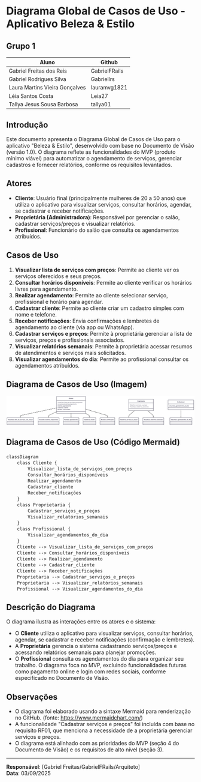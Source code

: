 # Diagrama Global de Casos de Uso - Aplicativo Beleza & Estilo

## Grupo 1
| Aluno | Github |
|-------------|-------------|
|Gabriel Freitas dos Reis | GabrielFRails
|Gabriel Rodrigues Silva | Gabriellrs
|Laura Martins Vieira Gonçalves | lauramvg1821
|Léia Santos Costa | Leia27
|Tallya Jesus Sousa Barbosa | tallya01

## Introdução
Este documento apresenta o Diagrama Global de Casos de Uso para o aplicativo "Beleza & Estilo", desenvolvido com base no Documento de Visão (versão 1.0). O diagrama reflete as funcionalidades do MVP (produto mínimo viável) para automatizar o agendamento de serviços, gerenciar cadastros e fornecer relatórios, conforme os requisitos levantados.

## Atores
- **Cliente**: Usuário final (principalmente mulheres de 20 a 50 anos) que utiliza o aplicativo para visualizar serviços, consultar horários, agendar, se cadastrar e receber notificações.
- **Proprietária (Administradora)**: Responsável por gerenciar o salão, cadastrar serviços/preços e visualizar relatórios.
- **Profissional**: Funcionário do salão que consulta os agendamentos atribuídos.

## Casos de Uso
1. **Visualizar lista de serviços com preços**: Permite ao cliente ver os serviços oferecidos e seus preços.
2. **Consultar horários disponíveis**: Permite ao cliente verificar os horários livres para agendamento.
3. **Realizar agendamento**: Permite ao cliente selecionar serviço, profissional e horário para agendar.
4. **Cadastrar cliente**: Permite ao cliente criar um cadastro simples com nome e telefone.
5. **Receber notificações**: Envia confirmações e lembretes de agendamento ao cliente (via app ou WhatsApp).
6. **Cadastrar serviços e preços**: Permite à proprietária gerenciar a lista de serviços, preços e profissionais associados.
7. **Visualizar relatórios semanais**: Permite à proprietária acessar resumos de atendimentos e serviços mais solicitados.
8. **Visualizar agendamentos do dia**: Permite ao profissional consultar os agendamentos atribuídos.

## Diagrama de Casos de Uso (Imagem)
![Diagrama de Casos de Uso](./casos_de_uso.png)

## Diagrama de Casos de Uso (Código Mermaid)

```mermaid
classDiagram
    class Cliente {
        Visualizar_lista_de_serviços_com_preços
        Consultar_horários_disponíveis
        Realizar_agendamento
        Cadastrar_cliente
        Receber_notificações
    }
    class Proprietaria {
        Cadastrar_serviços_e_preços
        Visualizar_relatórios_semanais
    }
    class Profissional {
        Visualizar_agendamentos_do_dia
    }
    Cliente --> Visualizar_lista_de_serviços_com_preços
    Cliente --> Consultar_horários_disponíveis
    Cliente --> Realizar_agendamento
    Cliente --> Cadastrar_cliente
    Cliente --> Receber_notificações
    Proprietaria --> Cadastrar_serviços_e_preços
    Proprietaria --> Visualizar_relatórios_semanais
    Profissional --> Visualizar_agendamentos_do_dia
```

## Descrição do Diagrama
O diagrama ilustra as interações entre os atores e o sistema:
- O **Cliente** utiliza o aplicativo para visualizar serviços, consultar horários, agendar, se cadastrar e receber notificações (confirmação e lembretes).
- A **Proprietária** gerencia o sistema cadastrando serviços/preços e acessando relatórios semanais para planejar promoções.
- O **Profissional** consulta os agendamentos do dia para organizar seu trabalho.
O diagrama foca no MVP, excluindo funcionalidades futuras como pagamento online e login com redes sociais, conforme especificado no Documento de Visão.

## Observações
- O diagrama foi elaborado usando a sintaxe Mermaid para renderização no GitHub. (fonte: https://www.mermaidchart.com/)
- A funcionalidade "Cadastrar serviços e preços" foi incluída com base no requisito RF01, que menciona a necessidade de a proprietária gerenciar serviços e preços.
- O diagrama está alinhado com as prioridades do MVP (seção 4 do Documento de Visão) e os requisitos de alto nível (seção 3).

---

**Responsável**: [Gabriel Freitas/GabrielFRails/Arquiteto]  
**Data**: 03/09/2025